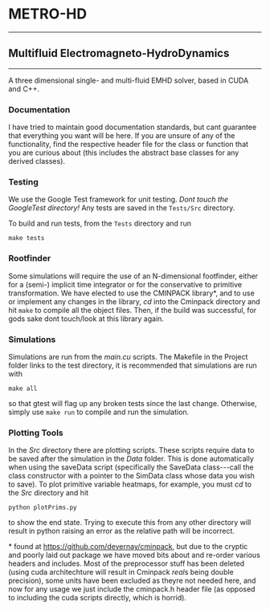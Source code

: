 # METRO-HD
-----------------------

## Multifluid Electromagneto-HydroDynamics 
---------------------------------------------

A three dimensional single- and multi-fluid EMHD solver, based in CUDA and C++. 

### Documentation
I have tried to maintain good documentation standards, but cant guarantee that everything you want will be here. If you are unsure of any of the functionality, find the respective header file for the class or function that you are curious about (this includes the abstract base classes for any derived classes). 

### Testing
We use the Google Test framework for unit testing. *Dont touch the GoogleTest directory!* Any tests are saved in the `Tests/Src` directory.

To build and run tests, from the `Tests` directory and run

  `make tests`
  
  
### Rootfinder
Some simulations will require the use of an N-dimensional footfinder, either for a (semi-) implicit time integrator or
for the conservative to primitive transformation. We have elected to use the CMINPACK library\*, and to use or implement any changes in the library, *cd* into the Cminpack directory and hit
  `make`
 to compile all the object files. Then, if the build was successful, for gods sake dont touch/look at this library again.


### Simulations
Simulations are run from the *main.cu* scripts. The Makefile in the Project folder links to the test directory, it is recommended that simulations are run with 

  `make all`
  
so that gtest will flag up any broken tests since the last change. Otherwise, simply use
  `make run`
to compile and run the simulation.


### Plotting Tools
In the *Src* directory there are plotting scripts. These scripts require data to be saved after the simulation in the *Data*
folder. This is done automatically when using the saveData script (specifically the SaveData class---call the class constructor with a pointer to the SimData class whose data you wish to save). 
To plot primitive variable heatmaps, for example, you must *cd* to the *Src* directory and hit

  `python plotPrims.py`
  
to show the end state. Trying to execute this from any other directory will result in python raising an error as the relative path will be incorrect.



\* found at https://github.com/devernay/cminpack, but due to the cryptic and poorly laid out package we have moved bits about and re-order various headers and includes. Most of the preprocessor stuff has been deleted (using cuda architechture will result in Cminpack *real*s being double precision), some units have been excluded as theyre not needed here, and now for any usage we just include the cminpack.h header file (as opposed to including the cuda scripts directly, which is horrid).
